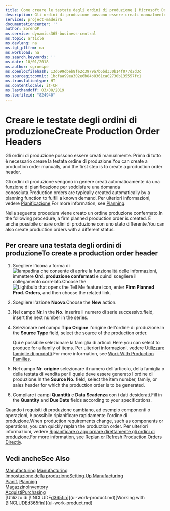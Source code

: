 ```yaml
---
title: Come creare le testate degli ordini di produzione | Microsoft Docs
description: Gli ordini di produzione possono essere creati manualmente. Prima di tutto è necessario creare la testata ordine di produzione.
services: project-madeira
documentationcenter: ''
author: SorenGP
ms.service: dynamics365-business-central
ms.topic: article
ms.devlang: na
ms.tgt_pltfrm: na
ms.workload: na
ms.search.keywords: ''
ms.date: 10/01/2018
ms.author: sgroespe
ms.openlocfilehash: 13d699dbeb8fe2c3979a7b6bd330b14f077d2d3c
ms.sourcegitcommit: 1bcfaa99ea302e6b84b8361ca02730b135557fc1
ms.translationtype: HT
ms.contentlocale: it-CH
ms.lasthandoff: 03/08/2019
ms.locfileid: "824940"
---
```

# <a name="create-production-order-headers"></a><span data-ttu-id="28601-103">Creare le testate degli ordini di produzione</span><span class="sxs-lookup"><span data-stu-id="28601-103">Create Production Order Headers</span></span>
<span data-ttu-id="28601-104">Gli ordini di produzione possono essere creati manualmente. Prima di tutto è necessario creare la testata ordine di produzione.</span><span class="sxs-lookup"><span data-stu-id="28601-104">You can create a production order manually, and the first step is to create a production order header.</span></span>

<span data-ttu-id="28601-105">Gli ordini di produzione vengono in genere creati automaticamente da una funzione di pianificazione per soddisfare una domanda conosciuta.</span><span class="sxs-lookup"><span data-stu-id="28601-105">Production orders are typically created automatically by a planning function to fulfill a known demand.</span></span> <span data-ttu-id="28601-106">Per ulteriori informazioni, vedere [Pianificazione](production-planning.md).</span><span class="sxs-lookup"><span data-stu-id="28601-106">For more information, see [Planning](production-planning.md).</span></span>   

<span data-ttu-id="28601-107">Nella seguente procedura viene creato un ordine produzione confermato.</span><span class="sxs-lookup"><span data-stu-id="28601-107">In the following procedure, a firm planned production order is created.</span></span> <span data-ttu-id="28601-108">È anche possibile creare ordini di produzione con uno stato differente.</span><span class="sxs-lookup"><span data-stu-id="28601-108">You can also create production orders with a different status.</span></span>  

## <a name="to-create-a-production-order-header"></a><span data-ttu-id="28601-109">Per creare una testata degli ordini di produzione</span><span class="sxs-lookup"><span data-stu-id="28601-109">To create a production order header</span></span>  
1.  <span data-ttu-id="28601-110">Scegliere l'icona a forma di ![lampadina che consente di aprire la funzionalità delle informazioni](media/ui-search/search_small.png "Informazioni sull'operazione che si desidera eseguire"), immettere **Ord. produzione confermati** e quindi scegliere il collegamento correlato.</span><span class="sxs-lookup"><span data-stu-id="28601-110">Choose the ![Lightbulb that opens the Tell Me feature](media/ui-search/search_small.png "Tell me what you want to do") icon, enter **Firm Planned Prod. Orders**, and then choose the related link.</span></span>  
2.  <span data-ttu-id="28601-111">Scegliere l'azione **Nuovo**.</span><span class="sxs-lookup"><span data-stu-id="28601-111">Choose the **New** action.</span></span>  
3.  <span data-ttu-id="28601-112">Nel campo **Nr.**</span><span class="sxs-lookup"><span data-stu-id="28601-112">In the **No.**</span></span> <span data-ttu-id="28601-113">inserire il numero di serie successivo.</span><span class="sxs-lookup"><span data-stu-id="28601-113">field, insert the next number in the series.</span></span>  
4.  <span data-ttu-id="28601-114">Selezionare nel campo **Tipo Origine** l'origine dell'ordine di produzione.</span><span class="sxs-lookup"><span data-stu-id="28601-114">In the **Source Type** field, select the source of the production order.</span></span>

    <span data-ttu-id="28601-115">Qui è possibile selezionare la famiglia di articoli.</span><span class="sxs-lookup"><span data-stu-id="28601-115">Here you can select to produce for a family of items.</span></span> <span data-ttu-id="28601-116">Per ulteriori informazioni, vedere [Utilizzare famiglie di prodotti](production-how-work-family.md).</span><span class="sxs-lookup"><span data-stu-id="28601-116">For more information, see [Work With Production Families](production-how-work-family.md).</span></span>
5.  <span data-ttu-id="28601-117">Nel campo **Nr. origine** selezionare il numero dell'articolo, della famiglia o della testata di vendita per il quale deve essere generato l'ordine di produzione.</span><span class="sxs-lookup"><span data-stu-id="28601-117">In the **Source No.** field, select the item number, family, or sales header for which the production order is to be generated.</span></span>  
6.  <span data-ttu-id="28601-118">Compilare i campi **Quantità** e **Data Scadenza** con i dati desiderati.</span><span class="sxs-lookup"><span data-stu-id="28601-118">Fill in the **Quantity** and **Due Date** fields according to your specifications.</span></span>  

<span data-ttu-id="28601-119">Quando i requisiti di produzione cambiano, ad esempio componenti o operazioni, è possibile ripianificare rapidamente l'ordine di produzione.</span><span class="sxs-lookup"><span data-stu-id="28601-119">When production requirements change, such as components or operations, you can quickly replan the production order.</span></span> <span data-ttu-id="28601-120">Per ulteriori informazioni, vedere [Ripianificare o aggiornare direttamente gli ordini di produzione](production-how-to-replan-refresh-production-orders.md).</span><span class="sxs-lookup"><span data-stu-id="28601-120">For more information, see [Replan or Refresh Production Orders Directly](production-how-to-replan-refresh-production-orders.md).</span></span> 

## <a name="see-also"></a><span data-ttu-id="28601-121">Vedi anche</span><span class="sxs-lookup"><span data-stu-id="28601-121">See Also</span></span>  
<span data-ttu-id="28601-122">[Manufacturing](production-manage-manufacturing.md)  </span><span class="sxs-lookup"><span data-stu-id="28601-122">[Manufacturing](production-manage-manufacturing.md)  </span></span>  
[<span data-ttu-id="28601-123">Impostazione della produzione</span><span class="sxs-lookup"><span data-stu-id="28601-123">Setting Up Manufacturing</span></span>](production-configure-production-processes.md)  
<span data-ttu-id="28601-124">[Pianif.](production-planning.md)    </span><span class="sxs-lookup"><span data-stu-id="28601-124">[Planning](production-planning.md)    </span></span>  
[<span data-ttu-id="28601-125">Magazzino</span><span class="sxs-lookup"><span data-stu-id="28601-125">Inventory</span></span>](inventory-manage-inventory.md)  
[<span data-ttu-id="28601-126">Acquisti</span><span class="sxs-lookup"><span data-stu-id="28601-126">Purchasing</span></span>](purchasing-manage-purchasing.md)  
<span data-ttu-id="28601-127">[Utilizzo di [!INCLUDE[d365fin](includes/d365fin_md.md)]](ui-work-product.md)</span><span class="sxs-lookup"><span data-stu-id="28601-127">[Working with [!INCLUDE[d365fin](includes/d365fin_md.md)]](ui-work-product.md)</span></span>
